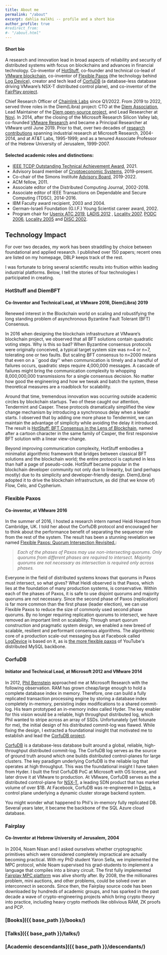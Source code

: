 ```yaml
---
title: About me
permalink: "/about"
excerpt: dahlia malkhi -- profile and a short bio 
author_profile: true
#redirect_from:
#- "/about.html"
---
```


#### Short bio

A research and innovation lead in broad aspects of reliability and security of distributed systems with focus on blockchains and advances in financial technology.
Co-inventor of [HotStuff](https://arxiv.org/abs/1803.05069), co-founder and technical co-lead of [VMware blockchain](https://research.vmware.com/projects/vmware-blockchain), co-inventor of [Flexible Paxos](https://arxiv.org/abs/1608.06696) (the technology behind [Log Device](https://logdevice.io/docs/Consensus.html)), creator and tech lead of [CorfuDB](https://github.com/CorfuDB/CorfuDB) (a database-less database driving VMware’s NSX-T distributed control plane), and co-inventor of the [FairPlay project](https://www.cs.huji.ac.il/project/Fairplay/).

Chief Research Officer of [Chainlink Labs](https://chainlinklabs.com/) since Q1/2022. From 2019 to 2022, served three roles in the Diem(Libra) project: CTO at the [Diem Association](https://www.diem.com/en-us/), Lead Maintainer of the [Diem open-source project](https://github.com/diem/diem), and Lead Researcher at [Novi](https://about.fb.com/news/2020/05/welcome-to-novi/). In 2014, after the closing of the Microsoft Research Silicon Valley lab, co-founded [VMware Research](https://octo.vmware.com/introduction-vrg/) and became a Principal Researcher at VMware until June 2019. Prior to that, over two decades of [research contributions](https://scholar.google.com/citations?user=A_VZ7N0AAAAJ&hl=en) spanning industrial research at Microsoft Research, 2004-2014, and at AT&T Labs, 1995-1999; and as a tenured Associate Professor of the Hebrew University of Jerusalem, 1999-2007. 

#### Selected academic roles and distinctions:

-   [IEEE TCDP Outstanding Technical Achievement Award](https://tc.computer.org/tcdp/awardrecipients/), 2021.
-   Advisory board member of [Cryptoeconomic Systems](https://cryptoeconomicsystems.pubpub.org/), 2019-present.
-   Co-chair of the Simons Institute [Advisory Board](https://simons.berkeley.edu/people/advisory), 2019-2022.
-   ACM fellow, 2011.
-   Associate editor of the Distributed Computing Journal, 2002-2018.
-   Associate editor of IEEE Transactions on Dependable and Secure Computing (TDSC), 2014-2016.
-   IBM Faculty award recipient, 2003 and 2004.
-   German-Israeli Foundation (G.I.F.) Young Scientist career award, 2002.
-   Program chair for [Usenix ATC 2019](https://www.usenix.org/conferences/byname/131), [LADIS 2012](http://ladisworkshop.org/) , [Locality 2007](http://research.microsoft.com/en-us/um/people/moscitho/locality/), [PODC 2006](http://www.podc.org/podc2006/), [Locality 2005](http://www.mimuw.edu.pl/~disc2005/index.php?page=workshops) and [DISC 2002](http://www.disc-conference.org/disc2002/index.html).

## Technology Impact

For over two decades, my work has been straddling by choice between foundational and applied research. 
I published over 150 papers; recent ones are listed on my homepage, DBLP
keeps track of the rest.

I was fortunate to bring several scientific results into fruition within leading industrial platforms. 
Below, I tell the stories of four technologies I participated in creating.

### HotStuff and DiemBFT
#### Co-Inventor and Technical Lead, at VMware 2016, Diem(Libra) 2019

Renewed interest in the Blockchain world on scaling and robustifying the long standing problem of
asynchronous Byzantine Fault Tolerant (BFT) Consensus. 

In 2016 when designing the blockchain infrastructure at VMware’s blockchain project, we observed that 
all BFT solutions contain quadratic voting steps. Why is this so bad? When
Byzantine consensus protocols were originally conceived, a typical target system
size was n=4 or n=7, tolerating one or two faults. But scaling BFT consensus to
n=2000 means that even on a ``good day'' when communication is timely and a
handful of failures occurs, quadratic steps require 4,000,000 messages. A
cascade of failures might bring the communication complexity to whopping
8,000,000,000 transmissions for a single consensus decision. No matter how good
the engineering and how we tweak and batch the system, these theoretical
measures are a roadblock for scalability. 

Around that time, tremendous innovation was occurring outside academic circles
by blockchain startups. Two of these caught our attention, Tendermint
and Casper. These protocols dramatically simplified the
view change mechanism by introducing a
synchronous delay when a leader starts. I observed that by adding one more phase
to Tendermint, we can maintain the advantage of simplicity while avoiding the
delay it introduced. 
The result is 
[HotStuff: BFT Consensus in the Lens of Blockchain](https://arxiv.org/abs/1803.05069), 
named after a cartoon character in the same family of Casper, the
first responsive BFT solution with a linear view-change.

Beyond improving communication complexity, HotStuff embodies a minimalist algorithmic framework that bridges between classical BFT solutions and the blockchain world; the entire protocol is captured in less than half a page of pseudo-code.
HotStuff became popular in the blockchain developer community not only due to
linearity, but (and perhaps mostly) due to its simplicity and developer-friendly design. 
Diem(Libra) adopted it to drive the blockchain infrastructure, as did (that we know of) Flow, Celo,
and Cypherium. 

### Flexible Paxos
#### Co-inventor, at VMware 2016

In the summer of 2016, I hosted a research intern named Heidi Howard from
Cambridge, UK. I told her about the CorfuDB protocol and encouraged her to think
about the performance benefit of separating the sequencer role from the rest of
the system. The result has been a stunning revelation we named 
[Flexible Paxos: Quorum Intersection Revisited.](https://arxiv.org/abs/1608.06696):

>*Each of the phases of Paxos may use non-intersecting quorums. Only quorums from
different phases are required to intersect. Majority quorums are not necessary
as intersection is required only across phases.*

Everyone in the field of distributed systems knows that quorums in Paxos must
intersect, so what gives? What Heidi observed is that Paxos, which lies at the
foundation of many production systems, is conservative. Within each of the
phases of Paxos, it is safe to use disjoint quorums and majority quorums are not
necessary. Since the second phase of Paxos (replication) is far more common than
the first phase (leader election), we can use Flexible Paxos to reduce the size
of commonly used second phase quorums. By no longer requiring replication
quorums to intersect, we have removed an important limit on scalability. Through
smart quorum construction and pragmatic system design, we enabled a new breed of
scalable, resilient and performant consensus algorithms. 
The algorithmic core of a production scale-out messaging bus at Facebook called
[LogDevice](https://logdevice.io/docs/Consensus.html) is based on it, 
as is 
[the more flexible paxos](http://ssougou.blogspot.com/2016/08/a-more-flexible-paxos.html)
 of YouTube's distributed MySQL backbone.
 

### CorfuDB
#### Initiator and Technical Lead, at Microsoft 2012 and VMware 2014

In 2012, [Phil Bernstein](https://en.wikipedia.org/wiki/Phil_Bernstein) approached me at Microsoft Research with the following
observation. RAM has grown cheap/large enough to hold a complete database index
in memory. Therefore, one can build a fully replicated transaction processing
engine by storing a database index completely in-memory, persisting index
modifications to a shared commit-log. 
His team prototyped an in-memory index called Hyder. 
The key enabler for this vision would be a reliable, high throughput distributed log, which
Phil wanted to stripe across an array of SSDs. 
Unfortunately (yet fotunate for me), the initial design of his distributed
commit-log was flawed. While fixing the design, I extracted a foundational
insight that motivated me to establish and lead the
[CorfuDB project](https://github.com/CorfuDB/CorfuDB).

[CorfuDB](https://dl.acm.org/doi/10.1145/2535930)
is a database-less database built around a global,
reliable, high-throughput distributed commit-log. The CorfuDB log serves as the
source of ground truth around which one builds distributed control-planes for
large clusters. 
The key paradigm underlying CorfuDB is the reliable log that operates at high
throughput. This was the foundational insight I have taken from Hyder. I built
the first CorfuDB PoC at Microsoft with OS license, and later drove it at VMware to
production.
At VMware, CorfuDB serves as the a distributed control-plane for
[NSX-T](https://shuttletitan.com/nsx-t/nsx-t-management-cluster-benefits-roles-ccp-sharding-and-failure-handling/),
a leading SDN product that has market volume of over \$1B. 
At Facebook, CorfuDB was re-engineered in
[Delos](https://engineering.fb.com/data-center-engineering/delos/), a control plane underlying a dynamic cluster storage backend system. 

You might wonder what happened to Phil's in-memory fully replicated DB. Several years later, it became the backbone of the SQL Azure cloud database.


### Fairplay
#### Co-Inventor at Hebrew University of Jerusalem, 2004

In 2004, Noam Nisan and I asked ourselves whether cryptographic primitives which
were considered completely impractical are actually becoming practical. With my 
PhD student Yaron Sella, we implemented the MPC protocol, while Noam supervised
his grad-students to implement a language that compiles into a binary circuit. 
The first fully implemented 
[Fairplay MPC platform](https://www.cs.huji.ac.il/project/Fairplay/)
was alive shortly after.
By 2008, the the millionaires problem, mini auctions, and other problems, could be solved over an
interconnect in seconds.
Since then,
the Fairplay source code has been downloaded by hundreds of academic groups, and has
sparked in the past
decade a wave of crypto-engineering projects which bring crypto theory into
practice, including heavy crypto methods like oblivious RAM, ZK proofs and PCP.
### [Books]({{ base_path }}/books/)
### [Talks]({{ base_path }}/talks/)
### [Academic descendants]({{ base_path }}/descendants/)
